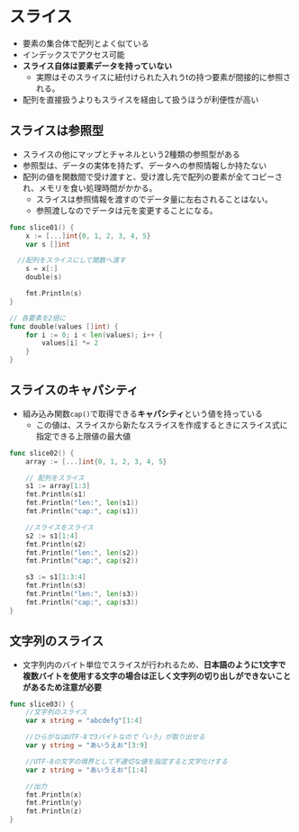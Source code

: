 # スライス
- 要素の集合体で配列とよく似ている
- インデックスでアクセス可能
- **スライス自体は要素データを持っていない**
  - 実際はそのスライスに紐付けられた入れうtの持つ要素が間接的に参照される。
- 配列を直接扱うよりもスライスを経由して扱うほうが利便性が高い

## スライスは参照型
- スライスの他にマップとチャネルという2種類の参照型がある
- 参照型は、データの実体を持たず、データへの参照情報しか持たない
- 配列の値を関数間で受け渡すと、受け渡し先で配列の要素が全てコピーされ、メモリを食い処理時間がかかる。
  - スライスは参照情報を渡すのでデータ量に左右されることはない。
  - 参照渡しなのでデータは元を変更することになる。

```go
func slice01() {
	x := [...]int{0, 1, 2, 3, 4, 5}
	var s []int

  //配列をスライスにして関数へ渡す
	s = x[:]
	double(s)

	fmt.Println(s)
}

// 各要素を2倍に
func double(values []int) {
	for i := 0; i < len(values); i++ {
		values[i] *= 2
	}
}
```

## スライスのキャパシティ
- 組み込み関数`cap()`で取得できる**キャパシティ**という値を持っている
  - この値は、スライスから新たなスライスを作成するときにスライス式に指定できる上限値の最大値

```go
func slice02() {
	array := [...]int{0, 1, 2, 3, 4, 5}

	// 配列をスライス
	s1 := array[1:3]
	fmt.Println(s1)
	fmt.Println("len:", len(s1))
	fmt.Println("cap:", cap(s1))

	//スライスをスライス
	s2 := s1[1:4]
	fmt.Println(s2)
	fmt.Println("len:", len(s2))
	fmt.Println("cap:", cap(s2))

	s3 := s1[1:3:4]
	fmt.Println(s3)
	fmt.Println("len:", len(s3))
	fmt.Println("cap:", cap(s3))
}
```

## 文字列のスライス
- 文字列内のバイト単位でスライスが行われるため、**日本語のように1文字で複数バイトを使用する文字の場合は正しく文字列の切り出しができないことがあるため注意が必要**
```go
func slice03() {
	//文字列のスライス
	var x string = "abcdefg"[1:4]

	//ひらがなはUTF-8で3バイトなので「いう」が取り出せる
	var y string = "あいうえお"[3:9]

	//UTF-8の文字の境界として不適切な値を指定すると文字化けする
	var z string = "あいうえお"[1:4]

	//出力
	fmt.Println(x)
	fmt.Println(y)
	fmt.Println(z)
}
```
